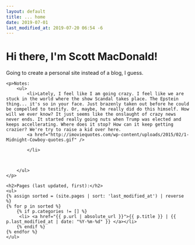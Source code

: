 ```yaml
---
layout: default
title: ... home
date: 2019-07-01
last_modified_at: 2019-07-20 06:54 -6
---
```

<div class="blurb">
	<h1>Hi there, I'm Scott MacDonald!</h1>	
	<p>Going to create a personal site instead of a blog, I guess.</p>	

	<p>Notes:
		<ul>
			<li>Lately, I feel like I am going crazy. I feel like we are stuck in the world where the show Scandal takes place. The Epstein thing... it's so in your face. Just brazenly taken out before he could be compelled to testify. Or, maybe, he really did do this himself. How will we ever know? It just seems like the onslaught of crazy news never ends. It started really going nuts when Trump was elected and keeps accellerating. Where does it stop? How can it keep getting crazier? We're try to raise a kid over here.
			<a href="http://imoviequotes.com/wp-content/uploads/2015/02/1-Midnight-Cowboy-quotes.gif" />
			
			</li>



		</ul>
	</p>

	<h2>Pages (last updated, first):</h2>
	<ul>
	{% assign sorted = (site.pages | sort: 'last_modified_at') | reverse %}
	{% for p in sorted %}
		{% if p.categories != [] %}
	  	 <li> <a href="{{ p.url | absolute_url }}">{{ p.title }} | {{ p.last_modified_at | date: "%Y-%m-%d" }} </a></li>
		{% endif %}
 	{% endfor %}
	</ul>

</div><!-- /.blurb -->
